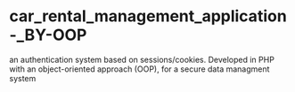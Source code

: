 # car_rental_management_application-_BY-OOP
an authentication system based on sessions/cookies. Developed in PHP with an object-oriented approach (OOP), for a secure data managment system
